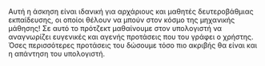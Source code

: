 Αυτή η άσκηση είναι ιδανική για αρχάριους και μαθητές δευτεροβάθμιας εκπαίδευσης, οι οποίοι θέλουν να μπούν στον κόσμο της μηχανικής μάθησης!
Σε αυτό το πρότζεκτ μαθαίνουμε στον υπολογιστή να αναγνωρίζει ευγενικές και αγενής προτάσεις που του γράφει ο χρήστης. 
Όσες περισσότερες προτάσεις του δώσουμε τόσο πιο ακριβής θα είναι και η απάντηση του υπολογιστή.
